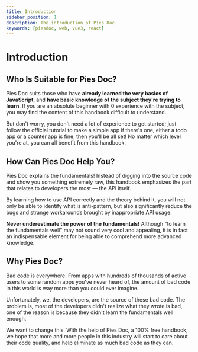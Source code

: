 ```yaml
---
title: Introduction
sidebar_position: 1
description: The introduction of Pies Doc.
keywords: [piesdoc, web, vue3, react]
---
```


# Introduction

## Who Is Suitable for Pies Doc?

Pies Doc suits those who have **already learned the very basics of JavaScript**, and **have basic knowledge of the subject they're trying to learn**. If you are an absolute beginner with 0 experience with the subject, you may find the content of this handbook difficult to understand.

But don't worry, you don't need a lot of experience to get started; just follow the official tutorial to make a simple app if there's one, either a todo app or a counter app is fine, then you'll be all set! No matter which level you're at, you can all benefit from this handbook.

## How Can Pies Doc Help You?

Pies Doc explains the fundamentals! Instead of digging into the source code and show you something extremely raw, this handbook emphasizes the part that relates to developers the most — the API itself.

By learning how to use API correctly and the theory behind it, you will not only be able to identify what is anti-pattern, but also significantly reduce the bugs and strange workarounds brought by inappropriate API usage.

**Never underestimate the power of the fundamentals!** Although "to learn the fundamentals well" may not sound very cool and appealing, it is in fact an indispensable element for being able to comprehend more advanced knowledge.

## Why Pies Doc?

Bad code is everywhere. From apps with hundreds of thousands of active users to some random apps you've never heard of, the amount of bad code in this world is way more than you could ever imagine.

Unfortunately, we, the developers, are the source of these bad code. The problem is, most of the developers didn't realize what they wrote is bad, one of the reason is because they didn't learn the fundamentals well enough.

We want to change this. With the help of Pies Doc, a 100% free handbook, we hope that more and more people in this industry will start to care about their code quality, and help eliminate as much bad code as they can.